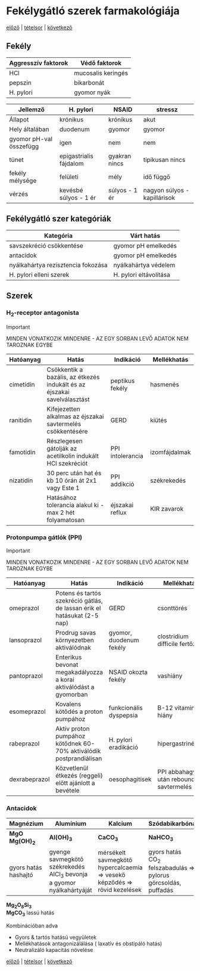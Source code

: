 # Fekélygátló szerek farmakológiája

[előző](link) | [tételsor](0.%20Hattan%20ea%20kidolgozás%20-%20Németh%20Boldizsár.md) | [következő](23.%20Emetikumok%20és%20antiemetikumok%20farmakológiája.md)

## Fekély

Aggresszív faktorok | Védő faktorok
--- | ---
HCl | mucosalis keringés
pepszin | bikarbonát
H. pylori | gyomor nyák

Jellemző | H. pylori | NSAID | stressz
--- | --- | --- | ---
Állapot | krónikus | krónikus | akut
Hely általában | duodenum | gyomor | gyomor
gyomor pH-val összefügg | igen | nem | nem
tünet | epigastrialis fájdalom | gyakran nincs | tipikusan nincs
fekély mélysége | felületi | mély | idő függő
vérzés | kevésbé súlyos - 1 ér | súlyos - 1 ér | nagyon súlyos - kapillárisok

## Fekélygátló szer kategóriák

Kategória | Várt hatás
--- | ---
savszekréció csökkentése | gyomor pH emelkedés
antacidok | gyomor pH emelkedés
nyálkahártya rezisztencia fokozása | nyálkahártya védelem
H. pylori elleni szerek | H. pylori eltávolítása

## Szerek

### H<sub>2</sub>-receptor antagonista

> [!IMPORTANT]
> MINDEN VONATKOZIK MINDENRE - AZ EGY SORBAN LEVŐ ADATOK NEM TAROZNAK EGYBE

Hatóanyag | Hatás | Indikáció | Mellékhatás
--- | --- | --- | ---
cimetidin | Csökkentik a bazális, az étkezés indukált és az éjszakai savelválasztást | peptikus fekély | hasmenés
ranitidin | Kifejezetten alkalmas az éjszakai savtermelés csökkentésére | GERD | kiütés
famotidin | Részlegesen gátolják az acetilkolin indukált HCl szekréciót | PPI intolerancia | izomfájdalmak
nizatidin | 30 perc után hat és kb 10 órán át 2x1 vagy Este 1 | PPI addikció | székrekedés
| | Hatásához tolerancia alakul ki - max 2 hét folyamatosan | éjszakai reflux | KIR zavarok

### Protonpumpa gátlók (PPI)

> [!IMPORTANT]
> MINDEN VONATKOZIK MINDENRE - AZ EGY SORBAN LEVŐ ADATOK NEM TAROZNAK EGYBE

Hatóanyag | Hatás | Indikáció | Mellékhatás
--- | --- | --- | ---
omeprazol | Potens és tartós szekréció gátlás, de lassan érik el hatásukat (2-5 nap) | GERD | csonttörés
lansoprazol | Prodrug savas környezetben aktiválódnak | gyomor, duodenum fekély | clostridium difficile fertőzés
pantoprazol | Enterikus bevonat megakadályozza a korai aktiválódást a gyomorban | NSAID okozta fekély | vashiány
esomeprazol | Kovalens kötődés a proton pumpához | funkcionális dyspepsia | B-12 vitamin hiány
rabeprazol | Aktív proton pumpához kötődnek 60-70% aktiválódik postprandiálisan | H. pylori eradikáció | hipergastrinémia
dexrabeprazol | Közvetlenül étkezés (reggeli) előtt ajánlott a bevétele | oesophagitisek | PPI abbahagyás után rebound savtermelés

### Antacidok

Magnézium | Alumínium | Kalcium | Szódabikarbóna
--- | --- | --- | ---
<b>MgO <br> Mg(OH)<sub>2</sub></b> | <b>Al(OH)<sub>3</sub></b> | <b>CaCO<sub>3</sub></b> | <b>NaHCO<sub>3</sub></b>
gyors hatás <br> hashajtó | gyenge savmegkötő <br> székrekedés <br> AlCl<sub>3</sub> bevonja a gyomor nyálkahártyáját | mérsékelt savmegkötő <br> hypercalcaemia ⇒ vesekő képződés ⇒ rövid kezelések | gyors hatás <br> CO<sub>2</sub> felszabadulás ⇒ pylorus görcsoldás, puffadás
<b>Mg<sub>2</sub>O<sub>8</sub>Si<sub>3</sub> <br> MgCO<sub>3</sub></b>
lassú hatás

Kombinációban adva

- Gyors & tartós hatású vegyületek
- Mellékhatások antagonizálálása ( laxatív és obstipáló hatás)
- Neutralizáló kapacitás növelése

[előző](link) | [tételsor](0.%20Hattan%20ea%20kidolgozás%20-%20Németh%20Boldizsár.md) | [következő](23.%20Emetikumok%20és%20antiemetikumok%20farmakológiája.md)
